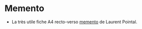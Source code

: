 # Memento

- La très utile fiche A4 recto-verso [memento](https://perso.limsi.fr/pointal/_media/python:cours:mementopython3.pdf) de Laurent Pointal.
